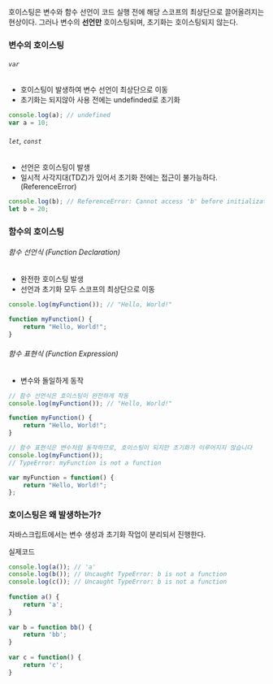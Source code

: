 호이스팅은 변수와 함수 선언이 코드 실행 전에 해당 스코프의 최상단으로 끌어올려지는 현상이다. 그러나 변수의 **선언만** 호이스팅되며, 초기화는 호이스팅되지 않는다.

### 변수의 호이스팅

###### `var`

- 호이스팅이 발생하여 변수 선언이 최상단으로 이동
- 초기화는 되지않아 사용 전에는 undefinded로 초기화
```typescript
console.log(a); // undefined
var a = 10;
```

###### `let`, `const`

- 선언은 호이스팅이 발생
- 일시적 사각지대(TDZ)가 있어서 초기화 전에는 접근이 불가능하다. (ReferenceError)
```typescript
console.log(b); // ReferenceError: Cannot access 'b' before initialization
let b = 20;
```

### 함수의 호이스팅

###### 함수 선언식 (Function Declaration)
- 완전한 호이스팅 발생
- 선언과 초기화 모두 스코프의 최상단으로 이동
```typescript
console.log(myFunction()); // "Hello, World!" 

function myFunction() { 
	return "Hello, World!"; 
} 
```


###### 함수 표현식 (Function Expression)
- 변수와 돌일하게 동작

```typescript
// 함수 선언식은 호이스팅이 완전하게 작동 
console.log(myFunction()); // "Hello, World!" 

function myFunction() { 
	return "Hello, World!"; 
} 

// 함수 표현식은 변수처럼 동작하므로, 호이스팅이 되지만 초기화가 이루어지지 않습니다 
console.log(myFunction()); 
// TypeError: myFunction is not a function 

var myFunction = function() { 
	return "Hello, World!"; 
};
```

### 호이스팅은 왜 발생하는가?
자바스크립트에서는 변수 생성과 초기화 작업이 분리되서 진행한다.

실제코드
```javascript
console.log(a()); // 'a'
console.log(b()); // Uncaught TypeError: b is not a function
console.log(c()); // Uncaught TypeError: b is not a function
 
function a() {
    return 'a';
}
 
var b = function bb() {
    return 'bb';
}
 
var c = function() {
    return 'c';
}
```
